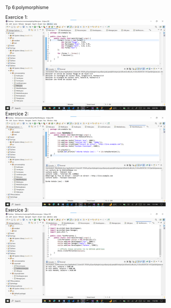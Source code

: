 Tp 6:polymorphisme


Exercice 1:
![image alt](https://raw.githubusercontent.com/laouysalma/Tp6Java/72c2e3b7006ccf3ab66701b9c8a1471231057416/Ex1.png)
Exercice 2:
![image alt](https://raw.githubusercontent.com/laouysalma/Tp6Java/72c2e3b7006ccf3ab66701b9c8a1471231057416/Ex2.png)
Exercice 3:
![image alt](https://raw.githubusercontent.com/laouysalma/Tp6Java/72c2e3b7006ccf3ab66701b9c8a1471231057416/Ex3.png)
